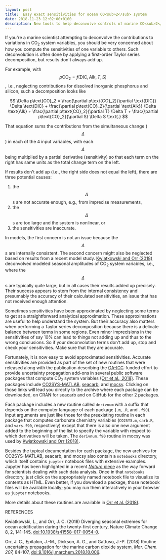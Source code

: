 ```yaml
---
layout: post
title:  Easy exact sensitivities for ocean CO<sub>2</sub> system
date: 2018-11-23 12:02:00+0100
description: New tools to help deconvolve controls of marine CO<sub>2</sub> variables
---
```


If you're a marine scientist attempting to deconvolve the contributions to
variations in CO<sub>2</sub> system variables, you should be very concerned
about how you compute the sensitivities of one variable to others.
Such deconvolution is often done by applying a first-order Taylor
series decomposition, but results don't always add up.

For example, with $$p\text{CO}_2 = f(\text{DIC}, \text{Alk}, T, S)$$,
i.e., neglecting contributions for dissolved inorganic phosphorus and
silicon, such a decomposition looks like

$$
\Delta p\text{CO}_2 = \frac{\partial p\text{CO}_2}{\partial \text{DIC}} \Delta \text{DIC}
            + \frac{\partial p\text{CO}_2}{\partial \text{Alk}} \Delta \text{Alk}
	    + \frac{\partial p\text{CO}_2}{\partial T} \Delta T
	    + \frac{\partial p\text{CO}_2}{\partial S} \Delta S
\text{.}
$$

That equation sums the contributions from the simultaneous change
($$\Delta$$) in each of the 4 input variables, with each $$\Delta$$
being multiplied by a partial derivative (sensitivity) so that each
term on the right has same units as the total change term on the left.

If results don't add up (i.e., the right side does not equal the
left), there are three potential causes:
1. the $$\Delta$$s are not accurate enough, e.g., from imprecise measurements,
2. the $$\Delta$$s are too large and the system is nonlinear, or
3. the sensitivities are inaccurate.

In models, the first concern is not an issue because the $$\Delta$$s
are internally consistent.  The second concern might also be neglected
based on results from a recent model study.  [Kwiatkowski and Orr
(2018)](https://www.nature.com/articles/s41558-017-0054-0) deconvolved
modeled seasonal amplitudes of CO<sub>2</sub> system variables, i.e.,
where the $$\Delta$$s are typically quite large, but in all cases
their results added up precisely. Their success appears to stem from
the internal consistency and presumably the accuracy of their
calculated sensitivities, an issue that has not received enough
attention.

Sometimes sensitivities have been approximated by neglecting some
terms to get at a straightforward analytical approximation.  These
approximations are useful to help understand the system. But
their accuracy also matters when performing a Taylor series
decomposition because there is a delicate balance between terms in
some regions. Even minor imprecisions in the sensitivities of say 10%
can lead to things not adding up and thus to the wrong conclusions. So
if your deconvolution terms don't add up, stop and check your
sensitivities. Make sure that they are accurate.

Fortunately, it is now easy to avoid approximated sensitivities.
Accurate sensitivities are provided as part of the set of new routines that
were released along with the publication describing the
[OA-ICC](https://www.iaea.org/services/oa-icc)-funded effort to
provide uncertainty propagation add-ons in several public software packages
that compute CO<sub>2</sub> system variables [(Orr et al., 2018)](https://doi.org/10.1016/j.marchem.2018.10.006). These packages include
[CO2SYS-MATLAB](https://github.com/jamesorr/CO2SYS-MATLAB),
[seacarb](http://CRAN.R-project.org/package=seacarb), and
[mocsy](https://github.com/jamesorr/mocsy). Clicking on those links
will lead you directly to the archive where each package can be
downloaded, on CRAN for seacarb and on GitHub for the other 2
packages.

Each package includes a new routine called `derivnum` with a suffix that
depends on the computer language of each package (`.m`, `.R`, and
`.f90`). Input arguments are just like those for the preexisting routine
in each package that computes carbonate chemistry variables
(`CO2SYS.m`, `carb.R`, and `vars.f90`, respectively) except that there
is also one new argument added to the beginning of the list to specify
the variable with respect to which derivatives will be taken.
The `derivnum.f90` routine in mocsy was used by [Kwiatkowski and Orr
(2018)](https://www.nature.com/articles/s41558-017-0054-0).

Besides the typical documentation for each package, the new archives
for CO2SYS-MATLAB, seacarb, and mocsy also contain a `notebooks`
directory, which itself contains `jupyter` notebook files with
extensive examples.  Jupyter has been highlighted in a recent [*Nature*
piece](https://www.nature.com/articles/d41586-018-07196-1) as the way
forward for scientists dealing with such data analysis. Once in that
`notebooks` directory, just click on the appropriately named notebook
file to visualize its contents as HTML. Even better, if you download a
package, those notebook files will be available locally; you may run
them interactively in your browser as `jupyter` notebooks.

More details about these routines are available in [Orr et
al. (2018)](https://doi.org/10.1016/j.marchem.2018.10.006).


REFERENCES

Kwiatkowski, L., and Orr, J. C. (2018) Diverging seasonal extremes for
ocean acidification during the twenty-first century, Nature Climate
Change 8, 2, 141-145,
[doi:10.1038/s41558-017-0054-0](https://www.nature.com/articles/s41558-017-0054-0).

Orr, J. C., Epitalon, J.-M., Dickson, A. G., and Gattuso, J.-P. (2018)
Routine uncertainty propagation for the marine carbon dioxide system,
*Mar. Chem. 207,* 84-107,
[doi:9.1016/j.marchem.2018.10.006](https://doi.org/10.1016/j.marchem.2018.10.006).

